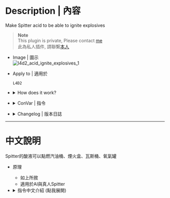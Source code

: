 # Description | 內容
Make Spitter acid to be able to ignite explosives

> __Note__ <br/>
This plugin is private, Please contact [me](https://github.com/fbef0102/Game-Private_Plugin#私人插件列表-private-plugins-list)<br/>
此為私人插件, 請聯繫[本人](https://github.com/fbef0102/Game-Private_Plugin#私人插件列表-private-plugins-list)

* Image | 圖示
    <br/>![l4d2_acid_ignite_explosives_1](image/l4d2_acid_ignite_explosives_1.gif)

* Apply to | 適用於
	```
	L4D2
	```

* <details><summary>How does it work?</summary>

	* Spitter can ignite explosives with acid
	* Apply to AI/Real Spitter
</details>

* <details><summary>ConVar | 指令</summary>

	* cfg/sourcemod/l4d2_acid_ignite_explosives.cfg
		```php
		// 0=Plugin off, 1=Plugin on.
		l4d2_acid_ignite_explosives_allow "1"

		// Turn on the plugin in these game modes. 0=All, 1=Coop, 2=Survival, 4=Versus, 8=Scavenge. Add numbers together.
		l4d2_acid_ignite_explosives_modes_tog "0"

		// Allow spitter acid to ignite: 0=Off, 1=Firework, 2=OxyTank, 4=PropTank, 7=All. Add numbers together.
		l4d2_acid_ignite_explosives_prop "7"

		// Make explosives explode instead of ignite: 0=All ignite, 1=Firework, 2=OxyTank, 4=PropTank, 7=All explode. Add numbers together.
		l4d2_acid_ignite_explosives_type "0"

		// Ignite GasCans: 0=Off, 1=Red Gascan, 2=Yellow + Green Scavenge Gascan, 3=Both
		l4d2_acid_ignite_explosives_gas "3"
		```
</details>

* <details><summary>Changelog | 版本日誌</summary>

	* v1.0h (2025-1-30)
		* Initial Release
</details>

- - - -
# 中文說明
Spitter的酸液可以點燃汽油桶、煙火盒、瓦斯桶、氧氣罐

* 原理
	* 如上所敘
	* 適用於AI與真人Spitter

* <details><summary>指令中文介紹 (點我展開)</summary>

	* cfg/sourcemod/l4d2_acid_ignite_explosives.cfg
		```php
		// 0=關閉插件, 1=啟動插件
		l4d2_acid_ignite_explosives_allow "1"

		// 什麼模式下啟動此插件. 0=所有模式, 1=戰役, 2=生存, 4=對抗, 8=清道夫. 請將數字相加起來
		l4d2_acid_ignite_explosives_modes_tog "0"

		// 酸液可以點燃: 0=無, 1=煙火盒, 2=氧氣罐, 4=瓦斯桶, 7=全部. 請將數字相加
		l4d2_acid_ignite_explosives_prop "7"

		// 酸液碰到時直接爆炸而非點燃: 0=全部點燃, 1=火盒, 2=氧氣罐, 4=瓦斯桶, 7=全部爆炸. 請將數字相加
		l4d2_acid_ignite_explosives_type "0"

		// 可以點燃哪一種汽油桶: 0=關閉, 1=紅色汽油桶, 2=黃色+綠色汽油桶, 3=全部
		l4d2_acid_ignite_explosives_gas "3"
		```
</details>